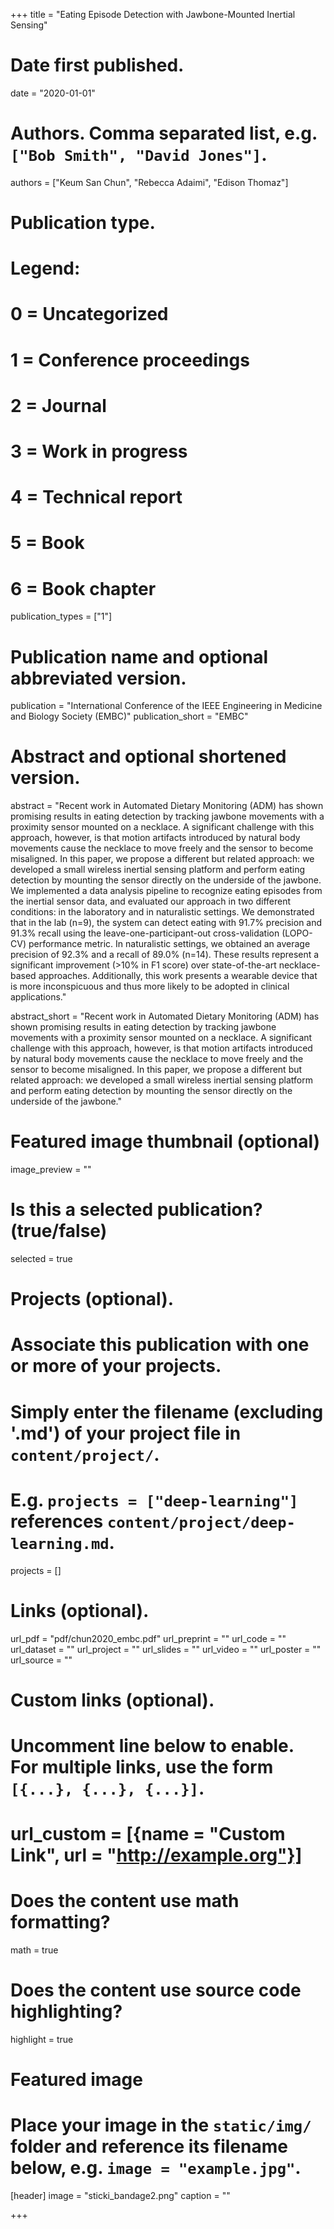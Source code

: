 +++
title = "Eating Episode Detection with Jawbone-Mounted Inertial Sensing"

# Date first published.
date = "2020-01-01"

# Authors. Comma separated list, e.g. `["Bob Smith", "David Jones"]`.
authors = ["Keum San Chun", "Rebecca Adaimi", "Edison Thomaz"]

# Publication type.
# Legend:
# 0 = Uncategorized
# 1 = Conference proceedings
# 2 = Journal
# 3 = Work in progress
# 4 = Technical report
# 5 = Book
# 6 = Book chapter
publication_types = ["1"]

# Publication name and optional abbreviated version.
publication = "International Conference of the IEEE Engineering in Medicine and Biology Society (EMBC)"
publication_short = "EMBC"

# Abstract and optional shortened version.
abstract = "Recent work in Automated Dietary Monitoring (ADM) has shown promising results in eating detection by tracking jawbone movements with a proximity sensor mounted on a necklace. A significant challenge with this approach, however, is that motion artifacts introduced by natural body movements cause the necklace to move freely and the sensor to become misaligned. In this paper, we propose a different but related approach: we developed a small wireless inertial sensing platform and perform eating detection by mounting the sensor directly on the underside of the jawbone. We implemented a data analysis pipeline to recognize eating episodes from the inertial sensor data, and evaluated our approach in two different conditions: in the laboratory and in naturalistic settings. We demonstrated that in the lab (n=9), the system can detect eating with 91.7% precision and 91.3% recall using the leave-one-participant-out cross-validation (LOPO-CV) performance metric. In naturalistic settings, we obtained an average precision of 92.3% and a recall of 89.0% (n=14). These results represent a significant improvement (>10% in F1 score) over state-of-the-art necklace-based approaches. Additionally, this work presents a wearable device that is more inconspicuous and thus more likely to be adopted in clinical applications."

abstract_short = "Recent work in Automated Dietary Monitoring (ADM) has shown promising results in eating detection by tracking jawbone movements with a proximity sensor mounted on a necklace. A significant challenge with this approach, however, is that motion artifacts introduced by natural body movements cause the necklace to move freely and the sensor to become misaligned. In this paper, we propose a different but related approach: we developed a small wireless inertial sensing platform and perform eating detection by mounting the sensor directly on the underside of the jawbone."

# Featured image thumbnail (optional)
image_preview = ""

# Is this a selected publication? (true/false)
selected = true

# Projects (optional).
#   Associate this publication with one or more of your projects.
#   Simply enter the filename (excluding '.md') of your project file in `content/project/`.
#   E.g. `projects = ["deep-learning"]` references `content/project/deep-learning.md`.
projects = [] 

# Links (optional).
url_pdf = "pdf/chun2020_embc.pdf"
url_preprint = ""
url_code = ""
url_dataset = ""
url_project = ""
url_slides = ""
url_video = ""
url_poster = ""
url_source = ""

# Custom links (optional).
#   Uncomment line below to enable. For multiple links, use the form `[{...}, {...}, {...}]`.
# url_custom = [{name = "Custom Link", url = "http://example.org"}]

# Does the content use math formatting?
math = true

# Does the content use source code highlighting?
highlight = true

# Featured image
# Place your image in the `static/img/` folder and reference its filename below, e.g. `image = "example.jpg"`.
[header]
image = "sticki_bandage2.png"
caption = ""

+++
